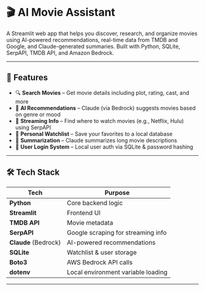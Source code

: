 # 🎬 AI Movie Assistant

A Streamlit web app that helps you discover, research, and organize movies using AI-powered recommendations, real-time data from TMDB and Google, and Claude-generated summaries. Built with Python, SQLite, SerpAPI, TMDB API, and Amazon Bedrock.

---

## 🚀 Features

- 🔍 **Search Movies** – Get movie details including plot, rating, cast, and more
- 🧠 **AI Recommendations** – Claude (via Bedrock) suggests movies based on genre or mood
- 📍 **Streaming Info** – Find where to watch movies (e.g., Netflix, Hulu) using SerpAPI
- 📝 **Personal Watchlist** – Save your favorites to a local database
- 🧠 **Summarization** – Claude summarizes long movie descriptions
- 🔐 **User Login System** – Local user auth via SQLite & password hashing

---

## 🛠️ Tech Stack

| Tech         | Purpose                          |
|--------------|----------------------------------|
| **Python**   | Core backend logic               |
| **Streamlit**| Frontend UI                      |
| **TMDB API** | Movie metadata                   |
| **SerpAPI**  | Google scraping for streaming info|
| **Claude** (Bedrock) | AI-powered recommendations |
| **SQLite**   | Watchlist & user storage         |
| **Boto3**    | AWS Bedrock API calls            |
| **dotenv**   | Local environment variable loading|

---

